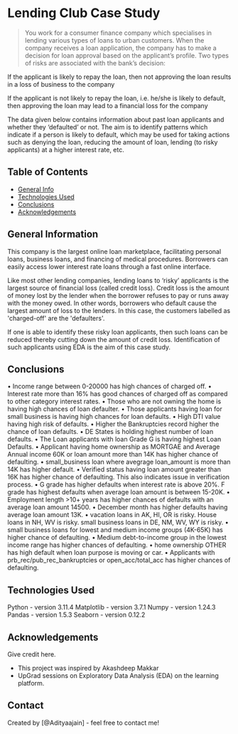 # Lending Club Case Study
> You work for a consumer finance company which specialises in lending various types of loans to urban customers. When the company receives a loan application, the company has to make a decision for loan approval based on the applicant’s profile. Two types of risks are associated with the bank’s decision:

If the applicant is likely to repay the loan, then not approving the loan results in a loss of business to the company

If the applicant is not likely to repay the loan, i.e. he/she is likely to default, then approving the loan may lead to a financial loss for the company

The data given below contains information about past loan applicants and whether they ‘defaulted’ or not. The aim is to identify patterns which indicate if a person is likely to default, which may be used for taking actions such as denying the loan, reducing the amount of loan, lending (to risky applicants) at a higher interest rate, etc.


## Table of Contents
* [General Info](#general-information)
* [Technologies Used](#technologies-used)
* [Conclusions](#conclusions)
* [Acknowledgements](#acknowledgements)

<!-- You can include any other section that is pertinent to your problem -->

## General Information
This company is the largest online loan marketplace, facilitating personal loans, business loans, and financing of medical procedures. Borrowers can easily access lower interest rate loans through a fast online interface. 

Like most other lending companies, lending loans to ‘risky’ applicants is the largest source of financial loss (called credit loss). Credit loss is the amount of money lost by the lender when the borrower refuses to pay or runs away with the money owed. In other words, borrowers who default cause the largest amount of loss to the lenders. In this case, the customers labelled as 'charged-off' are the 'defaulters'.  

If one is able to identify these risky loan applicants, then such loans can be reduced thereby cutting down the amount of credit loss. Identification of such applicants using EDA is the aim of this case study.

<!-- You don't have to answer all the questions - just the ones relevant to your project. -->

## Conclusions
• Income range between 0-20000 has high chances of charged off.
• Interest rate more than 16% has good chances of charged off as compared to other category interest rates.
• Those who are not owning the home is having high chances of loan defaulter.
• Those applicants having loan for small business is having high chances for loan defaults.
• High DTI value having high risk of defaults.
• Higher the Bankruptcies record higher the chance of loan defaults.
• DE States is holding highest number of loan defaults.
• The Loan applicants with loan Grade G is having highest Loan Defaults.
• Applicant having home ownership as MORTGAE and Average Annual income 60K or loan amount more than 14K has higher chance of defaulting.
• small_business loan where avegrage loan_amount is more than 14K has higher default.
• Verified status having loan amount greater than 16K has higher chance of defaulting. This also indicates issue in verification process.
• G grade has higher defaults when interest rate is above 20%. F grade has highest defaults when average loan amount is between 15-20K.
• Employment length >10+ years has higher chances of defaults with an average loan amount 14500.
• December month has higher defaults having average loan amount 13K.
• vacation loans in AK, HI, OR is risky. House loans in NH, WV is risky. small business loans in DE, NM, WV, WY is risky.
• small business loans for lowest and medium income groups (4K-65K) has higher chance of defaulting.
• Medium debt-to-income group in the lowest income range has higher chances of defaulting.
• home ownership OTHER has high default when loan purpose is moving or car.
• Applicants with prb_rec/pub_rec_bankruptcies or open_acc/total_acc has higher chances of defaulting.

<!-- You don't have to answer all the questions - just the ones relevant to your project. -->


## Technologies Used
Python - version 3.11.4
Matplotlib - version 3.7.1
Numpy - version 1.24.3
Pandas - version 1.5.3
Seaborn - version 0.12.2

<!-- As the libraries versions keep on changing, it is recommended to mention the version of library used in this project -->

## Acknowledgements
Give credit here.
- This project was inspired by Akashdeep Makkar 
- UpGrad sessions on Exploratory Data Analysis (EDA) on the learning platform.



## Contact
Created by [@Adityaajain] - feel free to contact me!


<!-- Optional -->
<!-- ## License -->
<!-- This project is open source and available under the [... License](). -->

<!-- You don't have to include all sections - just the one's relevant to your project -->